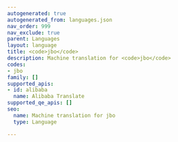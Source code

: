 ```yaml
---
autogenerated: true
autogenerated_from: languages.json
nav_order: 999
nav_exclude: true
parent: Languages
layout: language
title: <code>jbo</code>
description: Machine translation for <code>jbo</code>
codes:
- jbo
family: []
supported_apis:
- id: alibaba
  name: Alibaba Translate
supported_qe_apis: []
seo:
  name: Machine translation for jbo
  type: Language

---
```


